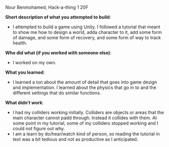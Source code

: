 Nour Benmohamed, Hack-a-thing 1 20F

**Short description of what you attempted to build**:
  - I attempted to build a game using Unity. I followed a tutorial that meant to show me how to design a world, adda character to it, add some form of damage, and some form of recovery, and some form of way to track health. 
  
**Who did what (if you worked with someone else)**:
  - I worked on my own.
  
**What you learned**:
 - I learned a ton about the amount of detail that goes into game design and implementation. I learned about the physics that go in to and the different settings that do similar functions.
 
**What didn’t work**:
 - I had my colliders working initially. Colliders are objects or areas that the main character cannot padd through. Instead it collides with them. At some point in my tutorial, some of my colliders stopped working and I could not figure out why.
 - I am a learn by do/hear/watch kind of person, so reading the tutorial in text was a bit tedious and not as productive as I anticipated.
